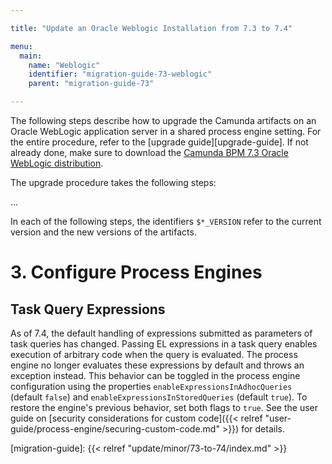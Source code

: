```yaml
---

title: "Update an Oracle Weblogic Installation from 7.3 to 7.4"

menu:
  main:
    name: "Weblogic"
    identifier: "migration-guide-73-weblogic"
    parent: "migration-guide-73"

---
```


The following steps describe how to upgrade the Camunda artifacts on an Oracle WebLogic application server in a shared process engine setting. For the entire procedure, refer to the [upgrade guide][upgrade-guide]. If not already done, make sure to download the [Camunda BPM 7.3 Oracle WebLogic distribution](https://app.camunda.com/nexus/content/groups/internal/org/camunda/bpm/weblogic/camunda-bpm-weblogic/).

The upgrade procedure takes the following steps:

...

<!-- TODO: define steps and describe in detail below -->

In each of the following steps, the identifiers `$*_VERSION` refer to the current version and the new versions of the artifacts.

# 3. Configure Process Engines

## Task Query Expressions

As of 7.4, the default handling of expressions submitted as parameters of task queries has changed. Passing EL expressions in a task query enables execution of arbitrary code when the query is evaluated. The process engine no longer evaluates these expressions by default and throws an exception instead. This behavior can be toggled in the process engine configuration using the properties `enableExpressionsInAdhocQueries` (default `false`) and `enableExpressionsInStoredQueries` (default `true`). To restore the engine's previous behavior, set both flags to `true`. See the user guide on [security considerations for custom code]({{< relref "user-guide/process-engine/securing-custom-code.md" >}}) for details.

[migration-guide]: {{< relref "update/minor/73-to-74/index.md" >}}
